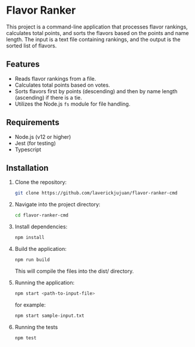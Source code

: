 # Flavor Ranker

This project is a command-line application that processes flavor rankings, calculates total points, and sorts the flavors based on the points and name length. The input is a text file containing rankings, and the output is the sorted list of flavors.

## Features

- Reads flavor rankings from a file.
- Calculates total points based on votes.
- Sorts flavors first by points (descending) and then by name length (ascending) if there is a tie.
- Utilizes the Node.js `fs` module for file handling.

## Requirements

- Node.js (v12 or higher)
- Jest (for testing)
- Typescript

## Installation

1. Clone the repository:
   ```bash
   git clone https://github.com/laverickjujuan/flavor-ranker-cmd
   ```
2. Navigate into the project directory:
   ```bash
   cd flavor-ranker-cmd
   ```
3. Install dependencies:
   ```bash
   npm install
   ```
4. Build the application:

   ```bash
   npm run build
   ```

   This will compile the files into the dist/ directory.

5. Running the application:
   ```bash
   npm start <path-to-input-file>
   ```
   for example:
   ```bash
   npm start sample-input.txt
   ```
6. Running the tests
   ```bash
   npm test
   ```
